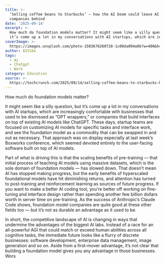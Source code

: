 ```yaml
---
title: >-
  ‘Selling coffee beans to Starbucks’ – how the AI boom could leave AI’s biggest
  companies behind
date: '2025-09-14'
excerpt: >-
  How much do foundation models matter? It might seem like a silly question, but
  it’s come up a lot in my conversations with AI startups, which are incr...
coverImage: >-
  https://images.unsplash.com/photo-1503676260728-1c00da094a0b?w=400&h=200&fit=crop&auto=format
author: AIVibe
tags:
  - Ai
  - Chatgpt
  - Work
category: Education
source: >-
  https://techcrunch.com/2025/09/14/selling-coffee-beans-to-starbucks-how-the-ai-boom-could-leave-ais-biggest-companies-behind/
---
```

How much do foundation models matter?

It might seem like a silly question, but it’s come up a lot in my conversations with AI startups, which are increasingly comfortable with businesses that used to be dismissed as “GPT wrappers,” or companies that build interfaces on top of existing AI models like ChatGPT. These days, startup teams are focused on customizing AI models for specific tasks and interface work, and see the foundation model as a commodity that can be swapped in and out as necessary. That approach was on display especially at last week’s Boxworks conference, which seemed devoted entirely to the user-facing software built on top of AI models.


	
	




	
	



Part of what is driving this is that the scaling benefits of pre-training — that initial process of teaching AI models using massive datasets, which is the sole domain of foundation models — has slowed down. That doesn’t mean AI has stopped making progress, but the early benefits of hyperscaled foundational models have hit diminishing returns, and attention has turned to post-training and reinforcement learning as sources of future progress. If you want to make a better AI coding tool, you’re better off working on fine-tuning and interface design rather than spending another few billion dollars worth in server time on pre-training. As the success of Anthropic’s Claude Code shows, foundation model companies are quite good at these other fields too — but it’s not as durable an advantage as it used to be.

In short, the competitive landscape of AI is changing in ways that undermine the advantages of the biggest AI labs. Instead of a race for an all-powerful AGI that could match or exceed human abilities across all cognitive tasks, the immediate future looks like a flurry of discrete businesses: software development, enterprise data management, image generation and so on. Aside from a first-mover advantage, it’s not clear that building a foundation model gives you any advantage in those businesses. Wors
